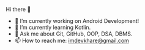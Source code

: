 Hi there 👋

- 🔭 I’m currently working on Android Development!
- 🌱 I’m currently learning Kotlin.
- 💬 Ask me about Git, GitHub, OOP, DSA, DBMS.
- 📫 How to reach me: imdevkhare@gmail.com
<!--
- 👯 I’m looking to collaborate on ...
- 🤔 I’m looking for help with ...
- 😄 Pronouns: ...
- ⚡ Fun fact: ...
-->
